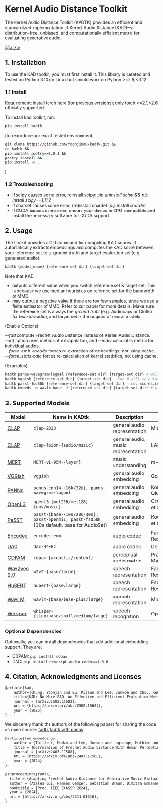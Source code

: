 # Kernel Audio Distance Toolkit
The Kernel Audio Distance Toolkit (KADTK) provides an efficient and standardized implementation of Kernel Audio Distance (KAD)—a distribution-free, unbiased, and computationally efficient metric for evaluating generative audio.

[![arXiv](https://img.shields.io/badge/arXiv-2502.15602-brightgreen.svg?style=flat-square)](https://arxiv.org/abs/2502.15602)

## 1. Installation

To use the KAD toolkit, you must first install it. This library is created and tested on Python 3.10 on Linux but should work on Python >=3.9,<3.12.

### 1.1 Install
Requirement: Install torch [here](https://pytorch.org/) (for [previous versions](https://pytorch.org/get-started/previous-versions/)); only torch >=2.1,<2.6 officially supported.

To install kad toolkit, run:
```sh
pip install kadtk
```

(to reproduce our exact tested environment, 
```sh
git clone https://github.com/YoonjinXD/kadtk.git && 
cd kadtk && 
pip install poetry==2.0.1 && 
poetry install && 
pip install -e .
```
)


### 1.2 Troubleshooting
- if scipy causes some error, reinstall scipy: *pip uninstall scipy && pip install scipy==1.11.2*
- if charset causes some error, (re)install chardet: *pip install chardet*
- if CUDA causes some error, ensure your device is GPU-compatible and install the necessary software for CUDA support.


## 2. Usage
The toolkit provides a CLI command for computing KAD scores. It automatically extracts embeddings and computes the KAD score between your reference set (e.g. ground truth) and target evaluation set (e.g. generated audio).
```sh
kadtk {model_name} {reference-set dir} {target-set dir}
```
Note that KAD:
- outputs different value when you switch reference set & target set. This is because we use median heuristics on refernce set for the bandwidth of MMD. 
- may output a negative value if there are too few samples, since we use a finite estimator of MMD.
Refer to our paper for more details.
Make sure the reference set is always the *ground truth* (e.g. Audiocaps or Clotho for text-to-audio), and target set is the outputs of neural models.

(Enable Options)

*--fad* compute Fréchet Audio Distance instead of Kernel Audio Distance. <br/>
*--inf* option uses metric-inf extrapolation, and *--indiv* calculates metric for individual audios. <br/>
*--force-emb-encode* forces re-extraction of embeddings, not using cache. <br/>
*--force_stats-calc* forces re-calculation of kernel statistics, not using cache. <br/>


(Examples)
```sh
kadtk panns-wavegram-logmel {reference-set dir} {target-set dir} # will calulcate kad btw 2 dirs(each dirs should contains wav files)
kadtk vggish {reference-set dir} {target-set dir} --fad # will calculate FAD instead of KAD
kadtk passt-fsd50k {reference-set dir} {target-set dir} --csv scores.csv # will save results in scores.csv
kadtk-embeds -m wavlm-base -d {reference-set dir} {target-set dir} # will only save each embeddings
```

## 3. Supported Models

| Model | Name in KADtk | Description | Creator |
| --- | --- | --- | --- |
| [CLAP](https://github.com/microsoft/CLAP) | `clap-2023` | general audio representation | Microsoft |
| [CLAP](https://github.com/LAION-AI/CLAP) | `clap-laion-{audio/music}` | general audio, music representation | LAION |
| [MERT](https://huggingface.co/m-a-p/MERT-v1-95M) | `MERT-v1-95M-{layer}` | music understanding | m-a-p |
| [VGGish](https://github.com/tensorflow/models/blob/master/research/audioset/vggish/README.md) | `vggish` | general audio embedding | Google |
| [PANNs](https://github.com/qiuqiangkong/audioset_tagging_cnn/README.md) | `panns-cnn14-{16k/32k}, panns-wavegram-logmel` | general audio embedding | Kong, Qiuqiang, et al. |
| [OpenL3](https://github.com/marl/openl3/README.md) | `openl3-{mel256/mel128}-{env/music}` | general audio embedding | Cramer, Aurora et al. |
| [PaSST](https://github.com/kkoutini/passt_hear21/README.md) | `passt-{base-{10s/20s/30s}, passt-openmic, passt-fsd50k` (10s default, base for AudioSet) | general audio embedding | Koutini, Khaled et al. |
| [Encodec](https://github.com/facebookresearch/encodec) | `encodec-emb` | audio codec | Facebook/Meta Research |
| [DAC](https://github.com/descriptinc/descript-audio-codec) | `dac-44kHz` | audio codec | Descript |
| [CDPAM](https://github.com/pranaymanocha/PerceptualAudio) | `cdpam-{acoustic/content}` | perceptual audio metric | Pranay Manocha et al. |
| [Wav2vec 2.0](https://github.com/facebookresearch/fairseq/blob/main/examples/wav2vec/README.md) | `w2v2-{base/large}` | speech representation | Facebook/Meta Research |
| [HuBERT](https://github.com/facebookresearch/fairseq/blob/main/examples/hubert/README.md) | `hubert-{base/large}` | speech representation | Facebook/Meta Research |
| [WavLM](https://github.com/microsoft/unilm/tree/master/wavlm) | `wavlm-{base/base-plus/large}` | speech representation | Microsoft |
| [Whisper](https://github.com/openai/whisper) | `whisper-{tiny/base/small/medium/large}` | speech recognition | OpenAI |


### Optional Dependencies

Optionally, you can install dependencies that add additional embedding support. They are:

* CDPAM: `pip install cdpam`
* DAC: `pip install descript-audio-codec==1.0.0`


## 4. Citation, Acknowledgments and Licenses
```latex
@article{kad,
    author={Chung, Yoonjin and Eu, Pilsun and Lee, Junwon and Choi, Keunwoo and Nam, Juhan and Chon, Ben Sangbae},
    title={KAD: No More FAD! An Effective and Efficient Evaluation Metric for Audio Generation}, 
    journal = {arXiv:2502.15602},
    url = {https://arxiv.org/abs/2502.15602},
    year = {2025}
}
```

We sincerely thank the authors of the following papers for sharing the code as open source: [fadtk](https://github.com/microsoft/fadtk) [fadtk with panns](https://github.com/DCASE2024-Task7-Sound-Scene-Synthesis/fadtk)
```latex
@article{fad_embeddings,
    author = {Tailleur, Modan and Lee, Junwon and Lagrange, Mathieu and Choi, Keunwoo and Heller, Laurie M. and Imoto, Keisuke and Okamoto, Yuki},
    title = {Correlation of Fréchet Audio Distance With Human Perception of Environmental Audio Is Embedding Dependant},
    journal = {arXiv:2403.17508},
    url = {https://arxiv.org/abs/2403.17508},
    year = {2024}
}
```

```latex
@inproceedings{fadtk,
  title = {Adapting Frechet Audio Distance for Generative Music Evaluation},
  author = {Azalea Gui, Hannes Gamper, Sebastian Braun, Dimitra Emmanouilidou},
  booktitle = {Proc. IEEE ICASSP 2024},
  year = {2024},
  url = {https://arxiv.org/abs/2311.01616},
}
```